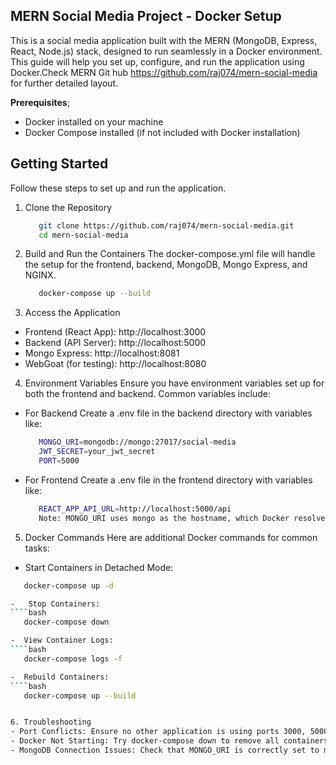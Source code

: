 ## MERN Social Media Project - Docker Setup
   This is a social media application built with the MERN (MongoDB, Express, React, Node.js) stack, designed to run seamlessly in a Docker environment. This guide will help you set up, configure, and run the application using Docker.Check MERN Git hub https://github.com/raj074/mern-social-media for further detailed layout.

  **Prerequisites**;
   - Docker installed on your machine
   - Docker Compose installed (if not included with Docker installation)

## Getting Started
Follow these steps to set up and run the application.

1. Clone the Repository
   ````bash
      git clone https://github.com/raj074/mern-social-media.git
      cd mern-social-media

2. Build and Run the Containers
   The docker-compose.yml file will handle the setup for the frontend, backend, MongoDB, Mongo Express, and NGINX.
   ````bash
      docker-compose up --build

3. Access the Application
  - Frontend (React App): http://localhost:3000
  - Backend (API Server): http://localhost:5000
  - Mongo Express: http://localhost:8081
  - WebGoat (for testing): http://localhost:8080

4. Environment Variables
   Ensure you have environment variables set up for both the frontend and backend. Common variables include:

  - For Backend
    Create a .env file in the backend directory with variables like:
      ````bash
         MONGO_URI=mongodb://mongo:27017/social-media
         JWT_SECRET=your_jwt_secret
         PORT=5000

 - For Frontend
    Create a .env file in the frontend directory with variables like:
    ````bash
       REACT_APP_API_URL=http://localhost:5000/api
       Note: MONGO_URI uses mongo as the hostname, which Docker resolves to the MongoDB container.

   
5. Docker Commands
   Here are additional Docker commands for common tasks:

  - Start Containers in Detached Mode:
   ````bash
      docker-compose up -d
   
-   Stop Containers:
   ````bash
      docker-compose down

-  View Container Logs:
   ````bash
      docker-compose logs -f
   
-  Rebuild Containers:
   ````bash
      docker-compose up --build


6. Troubleshooting
  - Port Conflicts: Ensure no other application is using ports 3000, 5000, 8080, or 8081.
  - Docker Not Starting: Try docker-compose down to remove all containers and then docker-compose up --build to restart.
  - MongoDB Connection Issues: Check that MONGO_URI is correctly set to mongodb://mongo:27017/social-media in your backend .env file.